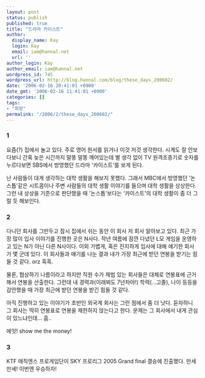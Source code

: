 ```yaml
---
layout: post
status: publish
published: true
title: "드라마 카이스트"
author:
  display_name: Kay
  login: Kay
  email: iam@hannal.net
  url: ''
author_login: Kay
author_email: iam@hannal.net
wordpress_id: 745
wordpress_url: http://blog.hannal.com/blog/these_days_200602/
date: '2006-02-16 20:41:01 +0900'
date_gmt: '2006-02-16 11:41:01 +0900'
categories: []
tags:
- "희망"
permalink: "/2006/2/these_days_200602/"
---
```

<h3>1</h3>
<p>요즘(?) 집에서 놀고 있다. 주로 영어 원서를 읽거나 이것 저것 생각한다. 시계도 잘 안보다보니 간혹 늦은 시간까지 말똥 말똥 깨어있는데 별 생각 없이 TV 원격조종기로 숫자를 누르다보면 SBS에서 방영했던 드라마 '카이스트'를 보게 된다.</p>
<p>난 사람들이 대게 생각하는 대학 생활을 해보지 못했다. 그래서 MBC에서 방영했던 '논스톱'같은 시트콤이나 주변 사람들의 대학 생활 이야기를 들으며 대학 생활을 상상한다. 그런 내 상상을 기준으로 판단했을 때 '논스톱'보다는 '카이스트'의 대학 생활이 좀 더 그럴 듯 해보인다.</p>
<h3>2</h3>
<p>다니던 회사를 그만두고 잠시 집에서 쉬는 동안 이 회사 저 회사 알아보고 있다. 최근 가장 많이 입사 이야기를 진행한 곳은 N사다. 작년 여름에 잠깐 다녔던 L모 게임을 운영하고 있는 N가 아닌 다른 N사이다. 이외 가볍게, 혹은 진지하게 입사에 대해 얘기한 회사가 몇 군데 있다. 이 회사들과 얘기를 나눈 결과 내가 가장 최근에 받던 연봉을 받기는 힘들 것 같다. orz 흑흑.</p>
<p>물론, 협상하기 나름이라고 하지만 직원 수가 제법 있는 회사들은 대체로 연봉표에 근거해서 연봉을 산출한다. 그런데 내 경력과(이래뵈도 7년차야!) 학력(...고졸), 나이 등등을 감안했을 때 가장 최근에 받던 연봉을 받긴 힘들 것 같다.</p>
<p>아직 진행하고 있는 이야기가 초반인 외국계 회사는 그런 점에서 좀 더 낫다. 듣자하니 그 회사는 딱히 연봉표로 연봉을 제한하지 않는다고 한다. 문제는 그 회사에서 내게 관심이 있느냐인데... 흠..</p>
<p>에잇!  show me the money!</p>
<h3>3</h3>
<p>KTF 매직엔스 프로게임단이 SKY 프로리그 2005 Grand final 결승에 진출했다. 만세 만세! 이번엔 우승하자!</p>
